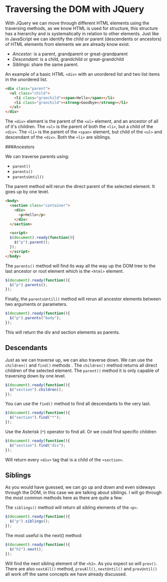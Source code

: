 # Traversing the DOM with JQuery

With JQuery we can move through different HTML elements using the traversing
methods, as we know HTML is used for structure, this structure has a hierarchy
and is systematically in relation to other elements. Just like in JavaScript we
can identify the child or parent (descendents or ancestors) of HTML elements
from elements we are already know exist.

* *Ancestor:* is a parent, grandparent or great-grandparent
* *Descendant:* is a child, grandchild or great-grandchild
* *Siblings:* share the same parent.

An example of a basic HTML `<div>` with an unordered list and two list items in
the unordered list.

```html
<div class="parent">
  <ul class="child">
    <li class="granchild"><span>Hello</span></li>
    <li class="granchild"><strong>Goodbye</strong></li>
  </ul>
</div>
```

The `<div>` element is the parent of the `<ul>` element, and an ancestor of all
of it's children. The `<ul>` is the parent of both the `<li>`, but a child of
the `<div>`. The `<li>` is the parent of the `<span>` element, but child of the
`<ul>` and descendant of the `<div>`. Both the `<li>` are siblings.

###Ancestors

We can traverse parents using:

* `parent()`
* `parents()`
* `parentsUntil()`

The parent method will rerun the direct parent of the selected element. It goes
up by one level.

```html
<body>
  <section class="container">
    <div>
      <p>Hello</p>
    </div>
  </section>

  <script>
  $(document).ready(function(){
    $("p").parent();
  });
  </script>
</body>
```

The `parents()` method will find its way all the way up the DOM tree to the last
ancestor or root element which is the `<html>` element.

```javascript
$(document).ready(function(){
  $("p").parents();
});
```

Finally, the `parentsUntil()` method will rerun all ancestor elements between
two arguments or parameters.

```javascript
$(document).ready(function(){
  $("p").parents("body");
});
```

This will return the div and section elements as parents.


## Descendants

Just as we can traverse up, we can also traverse down. We can use the
`children()` and `find()` methods . The `children()` method returns all direct
children of the selected element. The `parent()` method it is only capable of
traversing down by one level.

```javascript
$(document).ready(function(){
  $("section").children();
});
```

You can use the `find()` method to find all descendants to the very last.

```javascript
$(document).ready(function(){
  $("section").find("*");
});
```

Use the Asterisk (`*`) operator to find all. Or we could find specific children

```javascript
$(document).ready(function(){
  $("section").find("div");
});
```

Will return every `<div>` tag that is a child of the `<section>`.

## Siblings

As you would have guessed, we can go up and down and even sideways through the
DOM, in this case we are talking about siblings. I will go through the most
common methods here as there are quite a few:

The `siblings()` method will return all sibling elements of the `<p>`.

```javascript
$(document).ready(function(){
  $("p").siblings();
});
```

The most useful is the next() method:

```javascript
$(document).ready(function(){
  $("h2").next();
});
```

Will find the next sibling element of the `<h2>`. As you expect so will `prev()`.
There are also `nextAll()` method, `prevAll()`, `nextUntil()` and `prevUntil()`​
all work off the same concepts we have already discussed.
